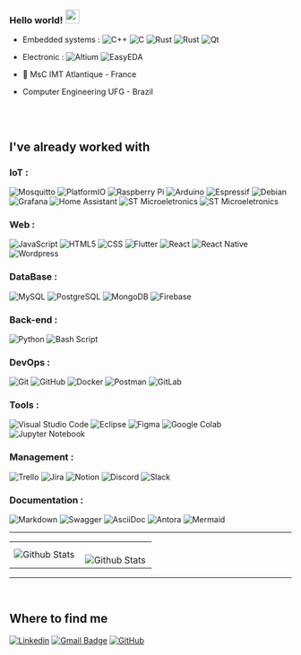 


### Hello world! <img src="https://media.giphy.com/media/hvRJCLFzcasrR4ia7z/giphy.gif" width="25px">


+ Embedded systems : ![C++](https://img.shields.io/badge/-C++-f8efd4?style=flat&logo=C%2B%2B&logoColor=af552e)
![C](https://img.shields.io/badge/-C-f8efd4?style=flat&logo=C&logoColor=af552e)
![Rust](https://img.shields.io/badge/Rust-f8efd4?style=flat&logo=rust&logoColor=af552e)
![Rust](https://img.shields.io/badge/Linux-f8efd4?style=flat&logo=linux&logoColor=af552e) ![Qt](https://img.shields.io/badge/Qt-%23f8efd4.svg?style=flat&logo=Qt&logoColor=217346)

+ Electronic : ![Altium](https://img.shields.io/badge/-Altium%20Designer-f8efd4?style=flat&logo=&logoColor=af552e) ![EasyEDA](https://img.shields.io/badge/-EasyEDA-f8efd4?style=flat&logo=easyeda&logoColor=af552e)


+ 📍 MsC IMT Atlantique - France
+ Computer Engineering UFG - Brazil

<br/>

<br />

## I've already worked with


### IoT : 
![Mosquitto](https://img.shields.io/badge/mosquitto-%23f8efd4.svg?style=flat&logo=eclipsemosquitto&logoColor=af552e)
![PlatformIO](https://img.shields.io/badge/PlatformIO-%23f8efd4.svg?style=flat&logo=platformio&logoColor=af552e)
![Raspberry Pi](https://img.shields.io/badge/-Raspberry_Pi-f8efd4?style=flat&logo=Raspberry-Pi&logoColor=af552e)
![Arduino](https://img.shields.io/badge/-Arduino-f8efd4?style=flat&logo=Arduino&logoColor=af552e)
![Espressif](https://img.shields.io/badge/Espressif-f8efd4.svg?style=flat&logo=espressif&logoColor=af552e)
![Debian](https://img.shields.io/badge/Debian-f8efd4?style=flat&logo=debian&logoColor=af552e)
![Grafana](https://img.shields.io/badge/Grafana-%23f8efd4.svg?style=flat&logo=grafana&logoColor=af552e)
![Home Assistant](https://img.shields.io/badge/home%20assistant-%23f8efd4.svg?style=flat&logo=home-assistant&logoColor=af552e)
![ST Microeletronics](https://img.shields.io/badge/ST%20Microeletronics-%23f8efd4.svg?style=flat&logo=stm32&logoColor=af552e)
![ST Microeletronics](https://img.shields.io/badge/Texas%20Instruments-%23f8efd4.svg?style=flat&logo=&logoColor=af552e)

### Web : 
![JavaScript](https://img.shields.io/badge/-JavaScript-f8efd4?style=flat&logo=javascript&logoColor=af552e)
![HTML5](https://img.shields.io/badge/-HTML5-f8efd4?style=flat&logo=HTML5&logoColor=af552e)
![CSS](https://img.shields.io/badge/-CSS-f8efd4?style=flat&logo=CSS3&logoColor=af552e)
![Flutter](https://img.shields.io/badge/-Flutter-f8efd4?style=flat&logo=Flutter&logoColor=af552e)
![React](https://img.shields.io/badge/-React-f8efd4?style=flat&logo=react&logoColor=af552e)
![React Native](https://img.shields.io/badge/-React%20Native-f8efd4?style=flat&logo=react&logoColor=af552e) ![Wordpress](https://img.shields.io/badge/-WordPress-f8efd4?style=flat&logo=wordpress&logoColor=af552e)

### DataBase : 
![MySQL](https://img.shields.io/badge/-MySQL-f8efd4?style=flat&logo=mysql&logoColor=af552e)
![PostgreSQL](https://img.shields.io/badge/-PostgreSQL-f8efd4?style=flat&logo=postgresql&logoColor=af552e)
![MongoDB](https://img.shields.io/badge/-MongoDB-f8efd4?style=flat&logo=mongodb&logoColor=af552e)
![Firebase](https://img.shields.io/badge/-Firebase-f8efd4?style=flat&logo=firebase&logoColor=af552e)



### Back-end : 
![Python](https://img.shields.io/badge/python-f8efd4?style=flat&logo=python&logoColor=af552e)
![Bash Script](https://img.shields.io/badge/Bash_script-%23f8efd4.svg?style=flat&logo=gnu-bash&logoColor=af552e)

### DevOps : 
![Git](https://img.shields.io/badge/-Git-f8efd4?style=flat&logo=git&logoColor=af552e)
![GitHub](https://img.shields.io/badge/-GitHub-f8efd4?style=flat&logo=github&logoColor=af552e)
![Docker](https://img.shields.io/badge/-Docker-f8efd4?style=flat&logo=docker&logoColor=af552e)
![Postman](https://img.shields.io/badge/-Postman-f8efd4?style=flat&logo=postman&logoColor=af552e)
![GitLab](https://img.shields.io/badge/gitlab-%23f8efd4.svg?style=flat&logo=gitlab&logoColor=af552e)

### Tools : 
![Visual Studio Code](https://img.shields.io/badge/-VS%20Code-f8efd4?style=flat&logo=vscode&logoColor=af552e)
![Eclipse](https://img.shields.io/badge/-Eclipse-f8efd4?style=flat&logo=eclipse-ide&logoColor=af552e)
![Figma](https://img.shields.io/badge/-Figma-f8efd4?style=flat&logo=figma&logoColor=af552e)
![Google Colab](https://img.shields.io/badge/Google%20Colab-%23f8efd4.svg?style=flat&logo=googlecolab&logoColor=af552e)
![Jupyter Notebook](https://img.shields.io/badge/jupyter-%23f8efd4.svg?style=flat&logo=jupyter&logoColor=af552e)
 	

### Management : 
![Trello](https://img.shields.io/badge/-Trello-f8efd4?style=flat&logo=trello&logoColor=af552e)
![Jira](https://img.shields.io/badge/jira-%23f8efd4.svg?style=flat&logo=jira&logoColor=af552e)
![Notion](https://img.shields.io/badge/Notion-%23000000.svg?style=flat&logo=notion&logoColor=white)
![Discord](https://img.shields.io/badge/Discord-%23f8efd4.svg?style=flat&logo=discord&logoColor=af552e)
![Slack](https://img.shields.io/badge/Slack-f8efd4?style=flat&logo=slack&logoColor=af552e)

### Documentation : 
![Markdown](https://img.shields.io/badge/markdown-%23f8efd4.svg?style=flat&logo=markdown&logoColor=af552e)
![Swagger](https://img.shields.io/badge/-Swagger-%23f8efd4?style=flat&logo=swagger&logoColor=af552e)
![AsciiDoc](https://img.shields.io/badge/-AsciiDoc-%23f8efd4?style=flat&logo=asciidoc&logoColor=af552e)
![Antora](https://img.shields.io/badge/-Antora-%23f8efd4?style=flat&logo=antora&logoColor=af552e)
![Mermaid](https://img.shields.io/badge/-Mermaid.js-%23f8efd4?style=flat&logo=mermaid&logoColor=af552e)

  ---
  
<table>
  <tr>
    <td>
      <img
        align="left"
        src="https://github-readme-stats.vercel.app/api/top-langs/?username=melyssamariana&show_icons=true&title_color=783c00&text_color=af552e&icon_color=783c00&bg_color=f8efd4&cache_seconds=2300"
        alt="Github Stats"
      />
    </td>
    <td>
      <br />
      <img
        align="left"
        src="https://github-readme-streak-stats.herokuapp.com/?user=melyssamariana&show_icons=true&title_color=783c00&text_color=af552e&icon_color=783c00&bg_color=f8efd4&cache_seconds=2300"
        alt="Github Stats"
      />
    </td>
  </tr>
</table>

--- 
<br />

## Where to find me

[![Linkedin](https://img.shields.io/badge/-melyssamariana-blue?style=flat-square&logo=Linkedin&logoColor=white&link=https://www.linkedin.com/in/melyssamariana/)](https://www.linkedin.com/in/melyssamariana/)
[![Gmail Badge](https://img.shields.io/badge/-melyssamarianagomes@gmail.com-006bed?style=flat-square&logo=Gmail&logoColor=white&link=mailto:melyssamarianagomes@gmail.com)](mailto:melyssamarianagomes@gmail.com)
[![GitHub](https://img.shields.io/github/followers/melyssamariana?label=follow&style=social)](https://github.com/melyssamariana/)
